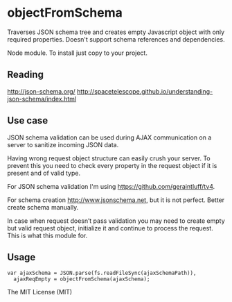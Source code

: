 objectFromSchema
================

Traverses JSON schema tree and creates empty Javascript object with only required properties.
Doesn't support schema references and dependencies.

Node module. To install just copy to your project.

Reading
--------
http://json-schema.org/
http://spacetelescope.github.io/understanding-json-schema/index.html

Use case
--------
JSON schema validation can be used during AJAX communication on a server to sanitize incoming JSON data.

Having wrong request object structure can easily crush your server. To prevent this you need to check every property in the request object if it is present and of valid type.

For JSON schema validation I'm using https://github.com/geraintluff/tv4.

For schema creation http://www.jsonschema.net, but it is not perfect. Better create schema manually.

In case when request doesn’t pass validation you may need to create empty but valid request object, initialize it and continue to process the request. This is what this module for.

Usage
-----
```
var ajaxSchema = JSON.parse(fs.readFileSync(ajaxSchemaPath)),
  ajaxReqEmpty = objectFromSchema(ajaxSchema);

```

The MIT License (MIT)
